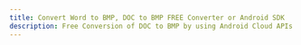 ---title: Convert Word to BMP, DOC to BMP FREE Converter or Android SDKdescription: Free Conversion of DOC to BMP by using Android Cloud APIs & SDKs. Also Create, Edit & Render Microsoft Word & OpenOffice documents in the Cloud.---